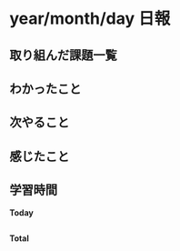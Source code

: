 # year/month/day 日報

## 取り組んだ課題一覧

## わかったこと

## 次やること

## 感じたこと

## 学習時間
**Today**
```

```
**Total**
```

```
